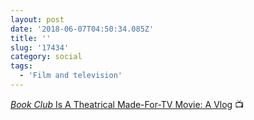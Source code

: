 ```yaml
---
layout: post
date: '2018-06-07T04:50:34.085Z'
title: ''
slug: '17434'
category: social
tags: 
  - 'Film and television'
---
```

[*Book Club* Is A Theatrical Made-For-TV Movie: A Vlog](https://youtu.be/aTrhjxj72t4) 📺
